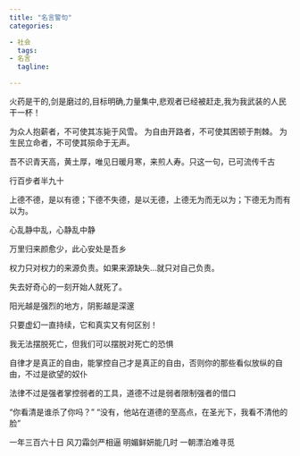 ```yaml
---
title: "名言警句"
categories:

- 社会
  tags:
- 名言
  tagline: 

---
```


火药是干的,剑是磨过的,目标明确,力量集中,悲观者已经被赶走,我为我武装的人民干一杯！

为众人抱薪者，不可使其冻毙于风雪。
为自由开路者，不可使其困顿于荆棘。
为生民立命者，不可使其殒命于无声。

吾不识青天高，黄土厚，唯见日暖月寒，来煎人寿。只这一句，已可流传千古

行百步者半九十

上德不德，是以有德；下德不失德，是以无德，上德无为而无以为；下德无为而有以为。

心乱静中乱，心静乱中静

万里归来颜愈少，此心安处是吾乡

权力只对权力的来源负责。如果来源缺失…就只对自己负责。

失去好奇心的一刻开始人就死了。

阳光越是强烈的地方，阴影越是深邃

只要虚幻一直持续，它和真实又有何区别！

我无法摆脱死亡，但我们可以摆脱对死亡的恐惧

自律才是真正的自由，能掌控自己才是真正的自由，否则你的那些看似放纵的自由，不过是欲望的奴仆

法律不过是强者掌控弱者的工具，道德不过是弱者限制强者的借口

“你看清是谁杀了你吗？”
“没有，他站在道德的至高点，在圣光下，我看不清他的脸”

一年三百六十日
风刀霜剑严相逼
明媚鲜妍能几时
一朝漂泊难寻觅

